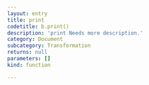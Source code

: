 ```yaml
---
layout: entry
title: print
codetitle: b.print()
description: 'print Needs more description.'
category: Document
subcategory: Transformation
returns: null
parameters: []
kind: function

---
```

